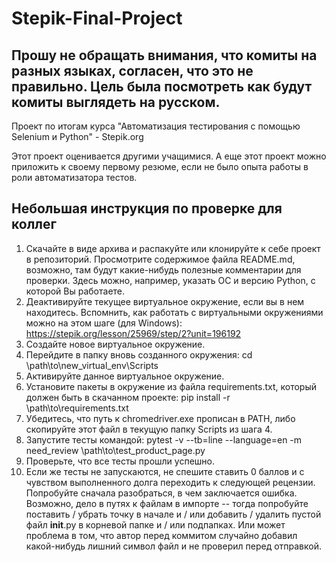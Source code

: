 # Stepik-Final-Project
## Прошу не обращать внимания, что комиты на разных языках, согласен, что это не правильно. Цель была посмотреть как будут комиты выглядеть на русском.

Проект по итогам курса "Автоматизация тестирования с помощью Selenium и Python" - Stepik.org

Этот проект оценивается другими учащимися. А еще этот проект можно приложить к своему первому резюме, если не было опыта работы в роли автоматизатора тестов.

## Небольшая инструкция по проверке для коллег

1. Скачайте в виде архива и распакуйте или клонируйте к себе проект в репозиторий.
Просмотрите содержимое файла README.md, возможно, там будут какие-нибудь полезные комментарии для проверки.
Здесь можно, например, указать ОС и версию Python, с которой Вы работаете. 
2. Деактивируйте текущее виртуальное окружение, если вы в нем находитесь. 
Вспомнить, как работать с виртуальными окружениями можно на этом шаге (для Windows):
https://stepik.org/lesson/25969/step/2?unit=196192
3. Создайте новое виртуальное окружение.
4. Перейдите в папку вновь созданного окружения:
cd \path\to\new_virtual_env\Scripts
5. Активируйте данное виртуальное окружение.
6. Установите пакеты в окружение из файла requirements.txt, который должен быть в скачанном проекте:
pip install -r \path\to\requirements.txt
7. Убедитесь, что путь к chromedriver.exe прописан в PATH, либо скопируйте этот файл в текущую папку Scripts из шага 4.
8. Запустите тесты командой:
pytest -v --tb=line --language=en -m need_review \path\to\test_product_page.py
9. Проверьте, что все тесты прошли успешно.
10. Если же тесты не запускаются, не спешите ставить 0 баллов и с чувством выполненного долга переходить к следующей рецензии.
Попробуйте сначала разобраться, в чем заключается ошибка. Возможно, дело в путях к файлам в импорте -- тогда попробуйте поставить / убрать точку в начале и / или добавить / удалить пустой файл __init__.py в корневой папке и / или подпапках.
Или может проблема в том, что автор перед коммитом случайно добавил какой-нибудь лишний символ файл и не проверил перед отправкой.
